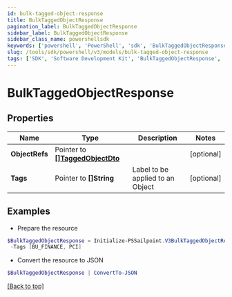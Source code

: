 ```yaml
---
id: bulk-tagged-object-response
title: BulkTaggedObjectResponse
pagination_label: BulkTaggedObjectResponse
sidebar_label: BulkTaggedObjectResponse
sidebar_class_name: powershellsdk
keywords: ['powershell', 'PowerShell', 'sdk', 'BulkTaggedObjectResponse', 'BulkTaggedObjectResponse'] 
slug: /tools/sdk/powershell/v3/models/bulk-tagged-object-response
tags: ['SDK', 'Software Development Kit', 'BulkTaggedObjectResponse', 'BulkTaggedObjectResponse']
---
```



# BulkTaggedObjectResponse

## Properties

Name | Type | Description | Notes
------------ | ------------- | ------------- | -------------
**ObjectRefs** |  Pointer to [**[]TaggedObjectDto**](tagged-object-dto) |  | [optional] 
**Tags** |  Pointer to **[]String** | Label to be applied to an Object | [optional] 

## Examples

- Prepare the resource
```powershell
$BulkTaggedObjectResponse = Initialize-PSSailpoint.V3BulkTaggedObjectResponse  -ObjectRefs null `
 -Tags [BU_FINANCE, PCI]
```

- Convert the resource to JSON
```powershell
$BulkTaggedObjectResponse | ConvertTo-JSON
```


[[Back to top]](#) 

